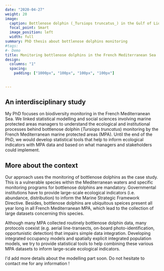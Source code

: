 ```yaml
---
date: "2020-04-27"
weight: 20
image:
  caption: Bottlenose dolphin (_Tursiops truncatus_) in the Gulf of Lion
  focal_point: Smart
  image_position: left
  width: full
summary: PhD thesis about bottlenose dolphins monitoring
#tags:
#- Demo
title: Monitoring bottlenose dolphins in the French Mediterranean Sea
design:
  columns: "1"
  spacing:
    padding: ["1000px", "100px", "100px", "100px"]
  
  
---
```


## An interdisciplinary study

My PhD focuses on biodiversity monitoring in the French Mediterranean Sea. We linked statistical modelling and social sciences involving marine protected areas managers to understand the ecological and institutional processes behind bottlenose dolphin (_Tursiops truncatus_) monitoring by the French Mediterranean marine protected areas (MPA). Until the end of the PhD, we would develop statistical tools that help to inform ecological indicators with MPA data and based on what managers and stakeholders could implement. 

## More about the context

<justify>

Our approach uses the monitoring of bottlenose dolphins as the case study. This is a vulnerable species within the Mediterranean waters and specific monitoring programs for bottlenose dolphins are mandatory. Governmental institutions have to provide large-scale ecological indicators (i.e. abundance, distribution) to inform the Marine Strategic Framework Directive. Besides, bottlenose dolphins are ubiquitous speices present all year long in all French Mediterranean MPA, which lead to the collection of large datasets concerning this species.

Although many MPA collected routinely bottlenose dolphin data, many protocols coexist (e.g. aerial line-transects, on-board photo-identification, opportunistic detection) that impairs simple data integration. Developing integrated occupancy models and spatially explicit integrated population models, we try to provide statistical tools to help combining these various MPA datasets to inform large-scale ecological indicators.  

I'd add more details about the modelling part soon. Do not hesitate to contact me for any information !


</justify>
